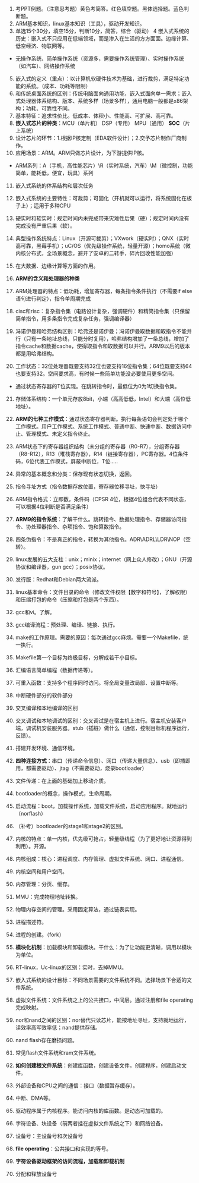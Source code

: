 1. 考PPT例题。（注意思考题）黄色考简答。红色填空题。黑体选择题。蓝色判断题。
2. ARM基本知识，linux基本知识（工具），驱动开发知识。
3. 单选15个30分，填空15分，判断10分，简答，综合（驱动）
4 嵌入式系统的历史：嵌入式不只应用在低端领域，而是渗入在生活的方方面面。边缘计算、低空经济、物联网等。
  - 无操作系统、简单操作系统（资源多，需要操作系统管理）、实时操作系统（如汽车）、网络操作系统
5. 嵌入式的定义（重点）：以计算机软硬件技术为基础，进行裁剪，满足特定功能的系统。（成本、功耗等限制）
6. 和传统桌面系统的区别：传统电脑面向通用功能，嵌入式面向单一需求；嵌入式处理器体系结构、版本、系统多样（场景多样），通用电脑一般都是x86架构；功耗、可靠性不同。
7. 基本特征：追求性价比。低成本、体积小、性能高、可扩展、高可靠。
8. **嵌入式芯片的种类**：MCU（单片机） DSP（专用） MPU（通用） **SOC**（片上系统）
9. 设计芯片的环节：1.根据IP核定制（EDA软件设计）；2.交予芯片制作厂商制作。
10. 应用场景：ARM。ARM只做芯片设计，为下游提供IP核。
  - ARM系列：A（手机，高性能芯片）\R（实时系统，汽车）\M（微控制，功能简单，能耗低，便宜，玩具）系列
11. 嵌入式系统的体系结构和层次任务
12. 嵌入式系统的主要特性：可裁剪；可固化（开机就可以运行，将系统固化在板子上）；适用于多种CPU
13. 硬实时和软实时：规定时间内未完成带来灾难性后果（硬）；规定时间内没有完成没有严重后果（软）。
14. 典型操作系统特点：Linux（开源可裁剪）；VXwork（硬实时）；QNX（实时高可靠，黑莓手机）；uC/OS（优先级操作系统，轻量开源）；homo系统（微内核分布式，全场景概念，避开了安卓的二转手，碎片回收性能加强）
15. 在大数据、边缘计算等方面的作用。

16. **ARM的含义和处理器的种类**
17. ARM处理器的特点：低功耗，增加寄存器，每条指令条件执行（不需要if else语句进行判定），指令单周期完成
18. cisc和risc：复杂指令集（电路设计复杂，强调硬件）和精简指令集（只保留简单指令，用多条指令完成复杂任务，强调编译器）
19. 冯诺伊曼和哈弗结构区别：哈弗还是诺伊曼；冯诺伊曼取数据和取指令不能并行（只有一条地址总线，只能分时复用），哈弗结构增加了一条总线，增加了指令cache和数据cache，使得取指令和取数据可以并行。ARM9以后的版本都是用哈弗结构。
20. 工作状态：32位处理器既要支持32位也要支持16位指令集；64位既要支持64也要支持32。空间要求高，有时候一些简单功能没必要使用更多空间。
  - 通过状态寄存器的T位实现。在跳转指令时，最低位为0为1切换指令集。
21. 存储体系结构：一个单元存放8bit，小端（高高低低，Intel）和大端（高位低地址）。
22. **ARM的七种工作模式**：通过状态寄存器判断。执行每条语句会判定处于哪个工作模式。用户工作模式、系统工作模式、普通中断、快速中断、数据访问中止、管理模式、未定义指令终止。
23. ARM状态下的寄存器组织结构（未分组的寄存器（R0-R7），分组寄存器（R8-R12），R13（堆栈寄存器），R14（链接寄存器），PC寄存器。4位条件码，6位代表工作模式，屏蔽中断位，T位.....
24. 异常的基本概念和分类：保存现有状态切换，返回。
25. 指令寻址方式（指令数据存放位置，寄存器位移寻址，快寻址）
26. ARM指令格式：立即数，条件码（CPSR 4位，根据4位组合代表不同状态，可以根据4位判断是否满足条件）
27. **ARM9的指令系统**：了解干什么。跳转指令、数据处理指令、存储器访问指令、协处理器指令、杂项指令、饱和算数指令。
28. 四条伪指令：不是真正的指令，转换为其他指令。ADR\ADRL\LDR\NOP（空转）。

29. linux发展的五大支柱：unix；minix；internet（网上众人修改）；GNU（开源协议和编译器，gun gcc）；posix协议。
30. 发行版：Redhat和Debian两大流派。
31. linux基本命令：文件目录的命令（修改文件权限【数字和符号】，了解权限）和压缩打包的命令（压缩和打包是两个东西）。
32. gcc和vi。了解。
33. gcc编译流程：预处理、编译、链接、执行。
34. make的工作原理。需要的原因：每次通过gcc麻烦。需要一个Makefile，统一执行。
35. Makefile第一个目标为终极目标，分解成若干小目标。

36. 汇编语言简单编程（数据传递等）。
37. 可重入函数：支持多个程序同时访问。将全局变量改局部、设置中断等。
38. 中断硬件部分的软件部分

39. 交叉编译和本地编译的区别
40. 交叉调试和本地调试的区别：交叉调试是在宿主机上进行。宿主机安装客户端，调试机安装服务器。stub（插桩）做什么（通信，控制目标机程序运行，反馈）。
41. 搭建开发环境、通信环境。
42. **四种连接方式**：串口（传递命令信息）、网口（传递大量信息）、usb（即插即用，都需要驱动）、jtag（不需要驱动，烧录bootloader）
43. 文件传递：在上面的基础加上移动介质。

44. bootloader的概念，操作模式，生命周期。
45. 启动流程：boot，加载操作系统，加载文件系统，启动应用程序。就地运行（norflash）
46. （补考）bootloader的stage1和stage2的区别。

47. 内核的特点：单一内核，优先级可抢占，轻量级线程（为了更好地让资源得到利用）。开源。
48. 内核组成：核心：进程调度、内存管理、虚拟文件系统、网口、进程通信。
49. 内核空间和用户空间。
50. 内存管理：分页、缓存。
51. MMU：完成物理地址转换。
52. 物理内存空间的管理。采用固定算法，通过链表实现。
53. 进程描述符。
53. 进程的创建。（fork）
54. **模块化机制**：加载模块和卸载模块。干什么：为了让功能更清晰，调用以模块为单位。
55. RT-linux，Uc-linux的区别：实时，去掉MMU。

56. 嵌入式系统的设计目标：不同场景需要的文件系统不同。选择场景下合适的文件系统。
57. 虚拟文件系统：文件系统之上的公共接口，中间层。通过注册和file operating完成映射。
58. nor和nand之间的区别：nor替代只读芯片，能按地址寻址，支持就地运行，读效率高写效率低；nand提供存储。
59. nand flash存在磨损问题。
60. 常见flash文件系统和ram文件系统。
61. **如何创建根文件系统**：创建库函数，创建设备文件，创建程序，创建启动文件。

62. 外部设备和CPU之间的通信：接口（数据暂存缓存）。
63. 中断、DMA等。
64. 驱动程序属于内核程序。能访问内核的库函数。是动态可加载的。
65. 字符设备、块设备（前两者挂在虚拟文件系统之下）和网络设备。
66. 设备号：主设备号和次设备号
67. **file operating**：公共接口和实现的等号。
68. **字符设备驱动框架的访问流程，加载和卸载机制**
69. 分配和释放设备号
